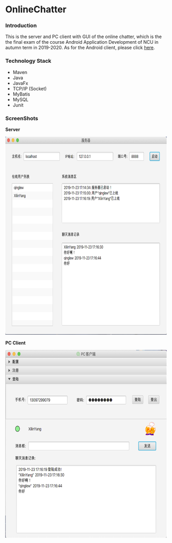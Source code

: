 # OnlineChatter

### Introduction

This is the server and PC client with GUI of the online chatter, which is the the final exam of the course Android Application Development of NCU in autumn term in 2019-2020. As for the Android client, please click [here](https://github.com/qinglew/OnlineChatting).

### Technology Stack

* Maven
* Java
* JavaFx
* TCP/IP (Socket)
* MyBatis
* MySQL
* Junit

### ScreenShots

**Server**

<img width="717" height="616" src="./Screenshots/server.png"  alt="Server" />

**PC Client**

<img width="652" height="584" src="./Screenshots/client.png"  alt="Client" />

